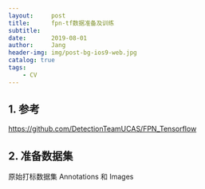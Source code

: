 ```yaml
---
layout:     post
title:      fpn-tf数据准备及训练
subtitle:   
date:       2019-08-01
author:     Jang
header-img: img/post-bg-ios9-web.jpg
catalog: true
tags:
    - CV
---
```


## 1. 参考
https://github.com/DetectionTeamUCAS/FPN_Tensorflow

## 2. 准备数据集
原始打标数据集 Annotations 和 Images
